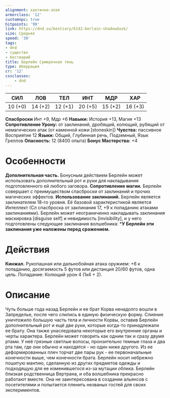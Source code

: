 ```yaml
---
alignment: хаотично-злая
armorclass: '12'
customnpc: true
hitpoints: '99'
link: https://dnd.su/bestiary/6142-berlain-shadowdusk/
size: Средняя
speed: '30'
tags:
- dnd
- существо
- бестиарий
title: Берлейн Сумеречная тень
type: Аберрация
cr: '12'
cssclasses:
    - dnd
---
```



| СИЛ | ЛОВ | ТЕЛ | ИНТ | МДР | ХАР |
|---|---|---|---|---|---|
| 10 (+0) | 14 (+2) | 12 (+1) | 20 (+5) | 15 (+2) | 16 (+3) |
**Спасброски** Инт +9, Мдр +6
**Навыки:** История +13, Магия +13
**Сопротивление Урону:** от заклинаний,  дробящий, колющий, рубящий от немагических атак (от каменной кожи [stoneskin])
**Чувства:** пассивное Восприятие 12
**Языки:** Общий, Глубинная речь, Подземный, Язык Греллов
**Опасность:** 12 (8400 опыта)
**Бонус Мастерства:** +4


# Особенности
**Дополнительная часть.** Бонусным действием Берлейн может использовать дополнительный рот и руки для накладывания подготовленного ей любого заговора.
**Сопротивление магии.** Берлейн совершает с преимуществом спасброски от заклинаний и прочих магических эффектов.
**Использование заклинаний.** Берлейн является заклинателем 18-го уровня. Её базовой характеристикой является Интеллект (Сл спасброска от заклинания 17, +9 к попаданию атаками заклинаниями). Берлейн может неограниченно накладывать заклинания маскировка [disguise self] и невидимость [invisibility], и у него подготовлены следующие заклинания волшебника:
***У Берлейн эти заклинания уже наложены перед сражением.** 


# Действия
**Кинжал.** Рукопашная или дальнобойная атака оружием: +6 к попаданию, досягаемость 5 футов или дистанция 20/60 футов, одна цель. Попадание: Колющий урон 4 (1к4 + 2).


# Описание
Чуть больше года назад Берлейн и ее брат Корва ненадолго вошли в Запределье, после чего слились в единую физическую форму. Слияние уничтожило большую часть тела и личности Корвы, оставив Берлейн дополнительный рот и ещё две руки, которые когда-то принадлежали ее брату. Она также унаследовала некоторые его внутренние органы и черты характера. Берлейн может говорить как одним так и сразу двумя ртами. У неё грязные светлые волосы, пронзительно темные глаза и два рта там, где они обычно и находятся - но один ниже другого. Из ее деформированных плеч торчат две пары рук - ее первоначальные конечности выше, чем конечности брата. Берлейн носит небрежно пошитую мантию, сделанную из других предметов одежды и подходящую для ее изменившегося из-за мутации облика. Берлейн близкая родственница Вертрана, и оба волшебника прекрасно работают вместе. Она не заинтересована в создании альянсов с посетителями и попытается пленить незваных гостей для своих экспериментов.